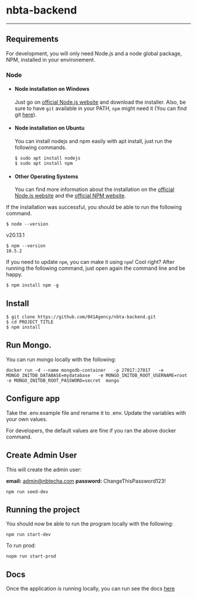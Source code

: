 # nbta-backend

---
## Requirements

For development, you will only need Node.js and a node global package, NPM, installed in your environement.

### Node
- #### Node installation on Windows

  Just go on [official Node.js website](https://nodejs.org/) and download the installer.
Also, be sure to have `git` available in your PATH, `npm` might need it (You can find git [here](https://git-scm.com/)).

- #### Node installation on Ubuntu

  You can install nodejs and npm easily with apt install, just run the following commands.

      $ sudo apt install nodejs
      $ sudo apt install npm

- #### Other Operating Systems
  You can find more information about the installation on the [official Node.js website](https://nodejs.org/) and the [official NPM website](https://npmjs.org/).

If the installation was successful, you should be able to run the following command.

    $ node --version
   v20.13.1

    $ npm --version
    10.5.2

If you need to update `npm`, you can make it using `npm`! Cool right? After running the following command, just open again the command line and be happy.

    $ npm install npm -g

###

## Install

    $ git clone https://github.com/041Agency/nbta-backend.git
    $ cd PROJECT_TITLE
    $ npm install

## Run Mongo.

You can run mongo locally with the following:
```
docker run -d --name mongodb-container   -p 27017:27017   -e MONGO_INITDB_DATABASE=mydatabase   -e MONGO_INITDB_ROOT_USERNAME=root  -e MONGO_INITDB_ROOT_PASSWORD=secret  mongo
```

## Configure app

Take the .env.example file and rename it to .env. Update the variables with your own values.

For developers, the default values are fine if you ran the above docker command.

## Create Admin User
This will create the admin user:

**email:** admin@nbtecha.com
**password:** ChangeThisPassword123!

```
npm run seed-dev
```

## Running the project

You should now be able to run the program locally with the following:

```
npm run start-dev
```

To run prod:

```
nopm run start-prod
```

## Docs

Once the application is running locally, you can run see the docs [here](http://localhost:3001/docs/#/)
